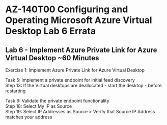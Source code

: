 # AZ-140T00 Configuring and Operating Microsoft Azure Virtual Desktop Lab 6 Errata

## Lab 6 - Implement Azure Private Link for Azure Virtual Desktop ~60 Minutes
Exercise 1: Implement Azure Private Link for Azure Virtual Desktop <br>

Task 5: Implement a private endpoint for initial feed discovery <br>
Step 13: If the Virtual desktops are deallocated - start the desktop - before restarting <br>

Task 6: Validate the private endpoint functionality <br>
Step 18: Select My IP as Source <br>
Step 19: Select IP Addresses as Source > Verify that Source IP Address matches your address <br>

